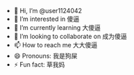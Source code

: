 - 👋 Hi, I’m @user1124042
- 👀 I’m interested in 傻逼
- 🌱 I’m currently learning 大傻逼
- 💞️ I’m looking to collaborate on 成为傻逼
- 📫 How to reach me 大大傻逼
- 😄 Pronouns: 我是狗屎
- ⚡ Fun fact: 草我妈

<!---
user1124042/user1124042 is a ✨ special ✨ repository because its `README.md` (this file) appears on your GitHub profile.
You can click the Preview link to take a look at your changes.
--->
